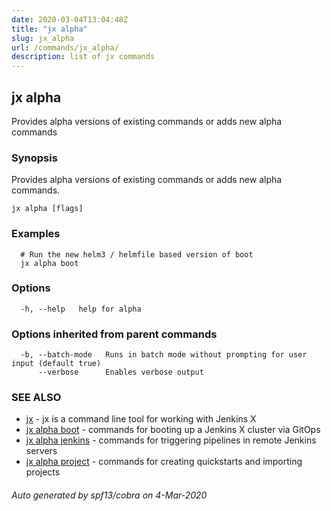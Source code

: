```yaml
---
date: 2020-03-04T13:04:48Z
title: "jx alpha"
slug: jx_alpha
url: /commands/jx_alpha/
description: list of jx commands
---
```

## jx alpha

Provides alpha versions of existing commands or adds new alpha commands

### Synopsis

Provides alpha versions of existing commands or adds new alpha commands.

```
jx alpha [flags]
```

### Examples

```
  # Run the new helm3 / helmfile based version of boot
  jx alpha boot
```

### Options

```
  -h, --help   help for alpha
```

### Options inherited from parent commands

```
  -b, --batch-mode   Runs in batch mode without prompting for user input (default true)
      --verbose      Enables verbose output
```

### SEE ALSO

* [jx](/commands/jx/)	 - jx is a command line tool for working with Jenkins X
* [jx alpha boot](/commands/jx_alpha_boot/)	 - commands for booting up a Jenkins X cluster via GitOps
* [jx alpha jenkins](/commands/jx_alpha_jenkins/)	 - commands for triggering pipelines in remote Jenkins servers
* [jx alpha project](/commands/jx_alpha_project/)	 - commands for creating quickstarts and importing projects

###### Auto generated by spf13/cobra on 4-Mar-2020
